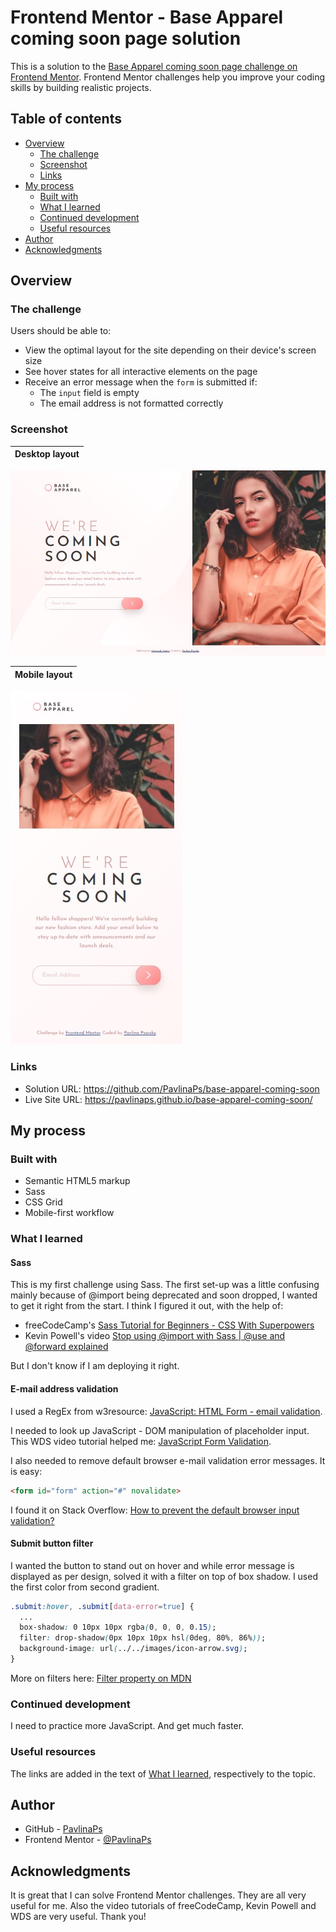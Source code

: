 # Frontend Mentor - Base Apparel coming soon page solution

This is a solution to the [Base Apparel coming soon page challenge on Frontend Mentor](https://www.frontendmentor.io/challenges/base-apparel-coming-soon-page-5d46b47f8db8a7063f9331a0). Frontend Mentor challenges help you improve your coding skills by building realistic projects. 

## Table of contents

- [Overview](#overview)
  - [The challenge](#the-challenge)
  - [Screenshot](#screenshot)
  - [Links](#links)
- [My process](#my-process)
  - [Built with](#built-with)
  - [What I learned](#what-i-learned)
  - [Continued development](#continued-development)
  - [Useful resources](#useful-resources)
- [Author](#author)
- [Acknowledgments](#acknowledgments)

## Overview

### The challenge

Users should be able to:

- View the optimal layout for the site depending on their device's screen size
- See hover states for all interactive elements on the page
- Receive an error message when the `form` is submitted if:
  - The `input` field is empty
  - The email address is not formatted correctly

### Screenshot

| Desktop layout |
|:--:|
![Desktop layout](./screenshots/screenshot-desktop.jpg)

| Mobile layout |
|:--:|
![Mobile layout](./screenshots/screenshot-mobile.jpg)

### Links

- Solution URL: https://github.com/PavlinaPs/base-apparel-coming-soon
- Live Site URL: https://pavlinaps.github.io/base-apparel-coming-soon/

## My process

### Built with

- Semantic HTML5 markup
- Sass
- CSS Grid
- Mobile-first workflow

### What I learned

#### Sass

This is my first challenge using Sass. The first set-up was a little confusing mainly because of @import being deprecated and soon dropped, I wanted to get it right from the start. I think I figured it out, with the help of:
- freeCodeCamp's [Sass Tutorial for Beginners - CSS With Superpowers](https://youtu.be/_a5j7KoflTs)
- Kevin Powell's video [Stop using @import with Sass | @use and @forward explained](https://youtu.be/_a5j7KoflTs)

But I don't know if I am deploying it right.

#### E-mail address validation

I used a RegEx from w3resource: [JavaScript: HTML Form - email validation](https://www.w3resource.com/javascript/form/email-validation.php).

I needed to look up JavaScript - DOM manipulation of placeholder input. This WDS video tutorial helped me: [JavaScript Form Validation](https://youtu.be/In0nB0ABaUk).

I also needed to remove default browser e-mail validation error messages. It is easy: 
```html
<form id="form" action="#" novalidate>
```
I found it on Stack Overflow: [How to prevent the default browser input validation?](https://stackoverflow.com/questions/17997212/how-to-prevent-the-default-browser-input-validation)

#### Submit button filter
I wanted the button to stand out on hover and while error message is displayed as per design, solved it with a filter on top of box shadow. I used the first color from second gradient.
```css
.submit:hover, .submit[data-error=true] {
  ...
  box-shadow: 0 10px 10px rgba(0, 0, 0, 0.15);
  filter: drop-shadow(0px 10px 10px hsl(0deg, 80%, 86%));
  background-image: url(../../images/icon-arrow.svg);
}
```
More on filters here: [Filter property on MDN](https://developer.mozilla.org/en-US/docs/Web/CSS/filter#specifications)

### Continued development

I need to practice more JavaScript. And get much faster.

### Useful resources

The links are added in the text of [What I learned](#what-i-learned), respectively to the topic.

## Author

- GitHub - [PavlinaPs](https://github.com/PavlinaPs)
- Frontend Mentor - [@PavlinaPs](https://www.frontendmentor.io/profile/PavlinaPs)

## Acknowledgments

It is great that I can solve Frontend Mentor challenges. They are all very useful for me. Also the video tutorials of freeCodeCamp, Kevin Powell and WDS are very useful. Thank you!